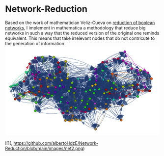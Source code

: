 # Network-Reduction
Based on the work of mathematician Veliz-Cueva on [reduction of boolean networks](https://pubmed.ncbi.nlm.nih.gov/21907211/), I implement in mathematica a methodology that reduce big networks in such a way that the reduced version of the original one reminds equivalent. This means that take irrelevant nodes that do not contricute to the generation of information
![](https://github.com/albertoHdzE/Network-Reduction/blob/main/images/big_network.png)

![](, https://github.com/albertoHdzE/Network-Reduction/blob/main/images/net2.png)
